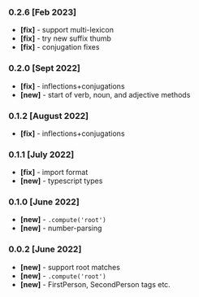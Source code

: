 ### 0.2.6 [Feb 2023]
- **[fix]** -  support multi-lexicon
- **[fix]** -  try new suffix thumb
- **[fix]** -  conjugation fixes

### 0.2.0 [Sept 2022]
- **[fix]** - inflections+conjugations
- **[new]** - start of verb, noun, and adjective methods

### 0.1.2 [August 2022]
- **[fix]** - inflections+conjugations

### 0.1.1 [July 2022]
- **[fix]** - import format
- **[new]** - typescript types

### 0.1.0 [June 2022]
- **[new]** - `.compute('root')`
- **[new]** - number-parsing

### 0.0.2 [June 2022]
- **[new]** - support root matches
- **[new]** - `.compute('root')`
- **[new]** - FirstPerson, SecondPerson tags etc.